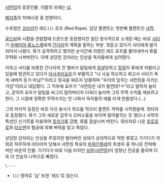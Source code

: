 [샤먼킹](%EC%83%A4%EB%A8%BC%ED%82%B9.md)의 등장인물. 이름의 유래는 [납](%EB%82%A9.md).

[패치족](%ED%8C%A8%EC%B9%98%EC%A1%B1.md)의 10제사장 중 한명이다.

수호령은 [코브라](%EC%BD%94%EB%B8%8C%EB%9D%BC.md)인 레드`[1]` 로프 (Red Rope). 담당 플랜트는
첫번째 플랜트인 [사막](%EC%82%AC%EB%A7%89.md).

[골드바](%EA%B3%A8%EB%93%9C%EB%B0%94.md)와 시합을 관람할때 드문드문 등장했지만 일단 정식적으로 소개된 때는
바로 [사티](%EC%82%AC%ED%8B%B0.md)가 [우메미야 류노스케](%EC%9A%B0%EB%A9%94%EB%AF%B8%EC%95%BC%20%EB%A5%98%EB%85%B8%EC%8A%A4%EC%BC%80.md)에게
[간다라](%EA%B0%84%EB%8B%A4%EB%9D%BC.md)의 계획을 말하는 부분. 엿듣고 있다가 사티에게 발각되어서 나왔다.
류가 공격하려고 했지만 순식간에 지령인 레드 로프를 불러내어서 류를 무력화 시켜버린다. 이때 상당한 강자라는 인상을 독자들에게 심어줬다.

이윽고 사티를 비롯한 간다라의 전 멤버가 달팀에게 [끔살](%EB%81%94%EC%82%B4.md)당하고
[장칭](%EC%9E%A5%EC%B9%AD.md)이 류에게 처발리고 있을때 방관하고 있다가 [아사쿠라요우](%EC%95%84%EC%82%AC%EC%BF%A0%EB%9D%BC%20%EC%9A%94%EC%9A%B0.md)가 부활하고 "너
사실 하오하고 짜고서 사티가 죽게 내버려 둔거 아님?"이라고 정곡을 찌르자 당황하며 "우리의 임무는 샤먼킹을 지키는 거임"이라고 대답했다.
그 직후에 요우가 "샤먼킹은 내가 될껀데?ㅋ"라고 말하자 놀라고, 곧이어 요우가 달팀을 싸그리 밀어버리자 더욱더 놀라며 그의 무력 수치를
재보려고 한다. 그 시점에 정확한 무력수치는 안 나와서 독자들의 애를 타게 만들었다.(…)

그의 마지막 등장은 바로 다섯 용사가 하오를 막으러 플랜트 격파를 시작했을때. 첫타자로 등장했다. 류가 그의 새로운 갑주식 오버소울을 보이며
밀어붙히는 듯 했으나 사막의 특성인 신기루를 이용하여 [뒷치기](%EB%92%B7%EC%B9%98%EA%B8%B0.md)를 감행, 류를
끔살시켜 버린다. 뒷타자로 나온 [호로호로](%ED%98%B8%EB%A1%9C%ED%98%B8%EB%A1%9C.md)와 [타오렌](%ED%83%80%EC%98%A4%20%EB%A0%8C.md)의 협공에 의해 벼락을 맞고 죽었다.

상당한 강자라는 인상을 주었지만 발라버린 상대가 상대적으로 약한 류였고 거기다가 의외로 허무하게 리타이어 당해서 샤먼킹 특유의 [파워인플레](%ED%8C%8C%EC%9B%8C%20%EC%9D%B8%ED%94%8C%EB%A0%88.md)의 희생자 중 하나로 전락해 버린
비운의 인물. 거기다가 바로 다음 타자인
[브론(샤먼킹)](%EB%B8%8C%EB%A1%A0%28%EC%83%A4%EB%A8%BC%ED%82%B9%29.md)이 엄청난 전공을
올리며 더욱 더 안습의 나락으로 빠졌다.

`\----`

  * `[1]` 영어로 '납' 또한 '레드'로 읽는다.

